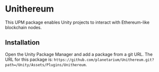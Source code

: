 Unithereum
==========

This UPM package enables Unity projects to interact with Ethereum-like
blockchain nodes.

Installation
------------

Open the Unity Package Manager and add a package from a git URL. The URL for
this package is:
`https://github.com/planetarium/Unithereum.git?path=/Unity/Assets/Plugins/Unithereum`.